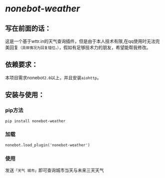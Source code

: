 # *nonebot-weather*
## 写在前面的话：
这是一个基于wttr.in的天气查询插件，但是由于本人技术有限,在qq使用时无法完美回复`（具体情况为回复错位。）`，假如有足够技术力的朋友，希望能帮我修改。
## 依赖要求：
本项目需求nonebot`2.0`以上，并且安装`aiohttp`。
## 安装与使用：
### pip方法
`pip install nonebot-weather`
### 加载
`nonebot.load_plugin('nonebot-weather')`
### 使用
发送`「天气 城市」`即可查询城市当天与未来三天天气

